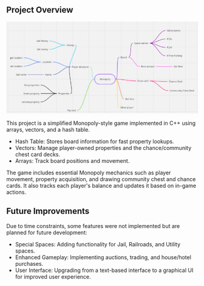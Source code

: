 ## Project Overview

![Planning Board](Monopoly_Plan.png)

This project is a simplified Monopoly-style game implemented in C++ using arrays, vectors, and a hash table.

- Hash Table: Stores board information for fast property lookups.
- Vectors: Manage player-owned properties and the chance/community chest card decks.
- Arrays: Track board positions and movement.

The game includes essential Monopoly mechanics such as player movement, property acquisition, and drawing community chest and chance cards. It also tracks each player's balance and updates it based on in-game actions.

## Future Improvements
Due to time constraints, some features were not implemented but are planned for future development:

- Special Spaces: Adding functionality for Jail, Railroads, and Utility spaces.
- Enhanced Gameplay: Implementing auctions, trading, and house/hotel purchases.
- User Interface: Upgrading from a text-based interface to a graphical UI for improved user experience.
